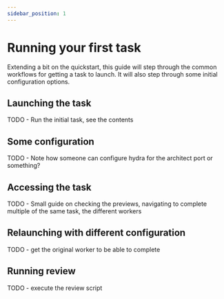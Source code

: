 ```yaml
---
sidebar_position: 1
---
```


# Running your first task

Extending a bit on the quickstart, this guide will step through the common workflows for getting a task to launch. It will also step through some initial configuration options.

## Launching the task

TODO - Run the initial task, see the contents

## Some configuration

TODO - Note how someone can configure hydra for the architect port or something?

## Accessing the task

TODO - Small guide on checking the previews, navigating to complete multiple of the same task, the different workers

## Relaunching with different configuration

TODO - get the original worker to be able to complete

## Running review

TODO - execute the review script